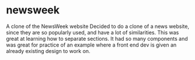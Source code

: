 # newsweek
A clone of the NewsWeek website
Decided to do a clone of a news website, since they are so popularly used, and have a lot of similarities.
This was great at learning how to separate sections. It had so many components and was great for practice of an example where a front end dev is given an already 
existing design to work on.
